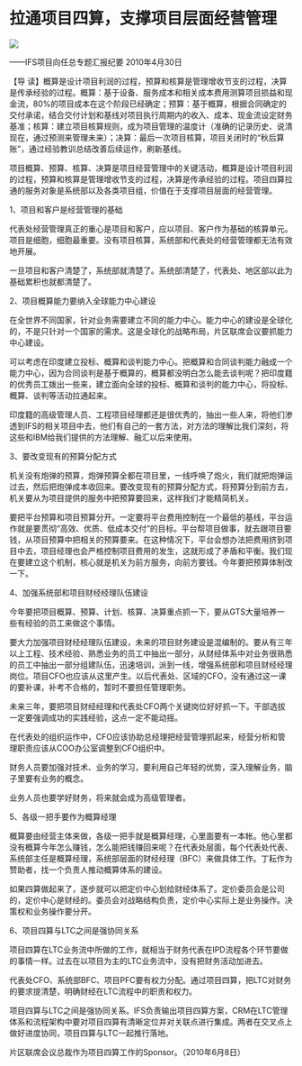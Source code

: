 # 拉通项目四算，支撑项目层面经营管理
<img class="pv" src="https://api.visitor.plantree.me/visitor-badge/pv?namespace=plantree.me&key=renzhengfei-speeches/拉通项目四算支撑项目层面经营管理.md">


——IFS项目向任总专题汇报纪要
2010年4月30日



【导  读】概算是设计项目利润的过程，预算和核算是管理增收节支的过程，决算是传承经验的过程。概算：基于设备、服务成本和相关成本费用测算项目损益和现金流，80%的项目成本在这个阶段已经确定；预算：基于概算，根据合同确定的交付承诺，结合交付计划和基线对项目执行周期内的收入、成本、现金流设定财务基准；核算：建立项目核算规则，成为项目管理的温度计（准确的记录历史、说清现在，通过预测来管理未来）；决算：最后一次项目核算，项目关闭时的“秋后算账”，通过经验教训总结改善后续运作，刷新基线。



项目概算、预算、核算、决算是项目经营管理中的关键活动，概算是设计项目利润的过程，预算和核算是管理增收节支的过程，决算是传承经验的过程。项目四算拉通的服务对象是系统部以及各类项目组，价值在于支撑项目层面的经营管理。

1、项目和客户是经营管理的基础

代表处经营管理真正的重心是项目和客户，应以项目、客户作为基础的核算单元。项目是细胞，细胞最重要。没有项目核算，系统部和代表处的经营管理都无法有效地开展。

一旦项目和客户清楚了，系统部就清楚了。系统部清楚了，代表处、地区部以此为基础累积也就都清楚了。

2、项目概算能力要纳入全球能力中心建设

在全世界不同国家，针对业务需要建立不同的能力中心。能力中心的建设是全球化的，不是只针对一个国家的需求。这是全球化的战略布局，片区联席会议要抓能力中心建设。

可以考虑在印度建立投标、概算和谈判能力中心。把概算和合同谈判能力融成一个能力中心，因为合同谈判是基于概算的，概算都没明白怎么能去谈判呢？把印度籍的优秀员工拨出一些来，建立面向全球的投标、概算和谈判的能力中心，将投标、概算、谈判等活动拉通起来。

印度籍的高级管理人员、工程项目经理都还是很优秀的，抽出一些人来，将他们渗透到IFS的相关项目中去，他们有自己的一套方法，对方法的理解比我们深刻，将这些和IBM给我们提供的方法理解、融汇以后来使用。

3、要改变现有的预算分配方式

机关没有炮弹的预算，炮弹预算全都在项目里，一线呼唤了炮火，我们就把炮弹运过去，然后把炮弹成本收回来。要改变现有的预算分配方式，将预算分到前方去，机关要从为项目提供的服务中把预算要回来，这样我们才能精简机关。

要把平台预算和项目预算分开。一定要将平台费用控制在一个最低的基线，平台运作就是要贯彻“高效、优质、低成本交付”的目标。平台帮项目做事，就去跟项目要钱，从项目预算中把相关的预算要来。在这种情况下，平台会想办法把费用挤到项目中去，项目经理也会严格控制项目费用的发生，这就形成了矛盾和平衡。我们现在要建立这个机制，核心就是机关为前方服务，向前方要钱。今年要把预算体制改一下。

4、加强系统部和项目财经经理队伍建设

今年要把项目概算、预算、计划、核算、决算重点抓一下，要从GTS大量培养一些有经验的员工来做这个事情。

要大力加强项目财经经理队伍建设，未来的项目财务建设是混编制的。要从有三年以上工程、技术经验、熟悉业务的员工中抽出一部分，从财经体系中对业务很熟悉的员工中抽出一部分组建队伍，迅速培训，派到一线，增强系统部和项目财经经理岗位。项目CFO也应该从这里产生。以后代表处、区域的CFO，没有通过这一课的要补课，补考不合格的，暂时不要担任管理职务。

未来三年，要把项目财经经理和代表处CFO两个关键岗位好好抓一下。干部选拔一定要强调成功的实践经验，这点一定不能动摇。

在代表处的组织运作中，CFO应该协助总经理把经营管理抓起来，经营分析和管理职责应该从COO办公室调整到CFO组织中。

财务人员要加强对技术、业务的学习，要利用自己年轻的优势，深入理解业务，脑子里要有业务的概念。

业务人员也要学好财务，将来就会成为高级管理者。

5、各级一把手要作为概算经理

概算要由经营主体来做，各级一把手就是概算经理，心里面要有一本帐。他心里都没有概算今年怎么赚钱，怎么能把钱赚回来呢？在代表处层面，每个代表处代表、系统部主任是概算经理，系统部层面的财经经理（BFC）来做具体工作。丁耘作为赞助者，找一个负责人推动概算体系的建设。

如果四算做起来了，逐步就可以把定价中心划给财经体系了。定价委员会是公司的，定价中心是财经的。委员会对战略结构负责，定价中心实际上是业务操作。决策权和业务操作要分开。

6、项目四算与LTC之间是强协同关系

项目四算在LTC业务流中所做的工作，就相当于财务代表在IPD流程各个环节要做的事情一样。过去在以项目为主的LTC业务流中，没有把财务活动加进去。

代表处CFO、系统部BFC、项目PFC要有权力分配。通过项目四算，把LTC对财务的要求提清楚，明确财经在LTC流程中的职责和权力。

项目四算与LTC之间是强协同关系。IFS负责输出项目四算方案，CRM在LTC管理体系和流程架构中要对项目四算有清晰定位并对关联点进行集成。两者在交叉点上做好进度协同，项目四算与LTC一起推行落地。

片区联席会议总裁作为项目四算工作的Sponsor。（2010年6月8日）
